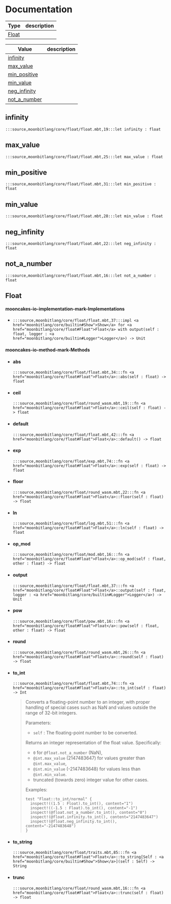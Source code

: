 # Documentation
|Type|description|
|---|---|
|[Float](#Float)||

|Value|description|
|---|---|
|[infinity](#infinity)||
|[max\_value](#max_value)||
|[min\_positive](#min_positive)||
|[min\_value](#min_value)||
|[neg\_infinity](#neg_infinity)||
|[not\_a\_number](#not_a_number)||

## infinity

```moonbit
:::source,moonbitlang/core/float/float.mbt,19:::let infinity : float
```


## max\_value

```moonbit
:::source,moonbitlang/core/float/float.mbt,25:::let max_value : float
```


## min\_positive

```moonbit
:::source,moonbitlang/core/float/float.mbt,31:::let min_positive : float
```


## min\_value

```moonbit
:::source,moonbitlang/core/float/float.mbt,28:::let min_value : float
```


## neg\_infinity

```moonbit
:::source,moonbitlang/core/float/float.mbt,22:::let neg_infinity : float
```


## not\_a\_number

```moonbit
:::source,moonbitlang/core/float/float.mbt,16:::let not_a_number : float
```


## Float


#### mooncakes-io-implementation-mark-Implementations
- ```moonbit
  :::source,moonbitlang/core/float/float.mbt,37:::impl <a href="moonbitlang/core/builtin#Show">Show</a> for <a href="moonbitlang/core/float#Float">Float</a> with output(self : float, logger : <a href="moonbitlang/core/builtin#Logger">Logger</a>) -> Unit
  ```
  > 

#### mooncakes-io-method-mark-Methods
- #### abs
  ```moonbit
  :::source,moonbitlang/core/float/float.mbt,34:::fn <a href="moonbitlang/core/float#Float">Float</a>::abs(self : float) -> float
  ```
  > 
- #### ceil
  ```moonbit
  :::source,moonbitlang/core/float/round_wasm.mbt,19:::fn <a href="moonbitlang/core/float#Float">Float</a>::ceil(self : float) -> float
  ```
  > 
- #### default
  ```moonbit
  :::source,moonbitlang/core/float/float.mbt,42:::fn <a href="moonbitlang/core/float#Float">Float</a>::default() -> float
  ```
  > 
- #### exp
  ```moonbit
  :::source,moonbitlang/core/float/exp.mbt,74:::fn <a href="moonbitlang/core/float#Float">Float</a>::exp(self : float) -> float
  ```
  > 
- #### floor
  ```moonbit
  :::source,moonbitlang/core/float/round_wasm.mbt,22:::fn <a href="moonbitlang/core/float#Float">Float</a>::floor(self : float) -> float
  ```
  > 
- #### ln
  ```moonbit
  :::source,moonbitlang/core/float/log.mbt,51:::fn <a href="moonbitlang/core/float#Float">Float</a>::ln(self : float) -> float
  ```
  > 
- #### op\_mod
  ```moonbit
  :::source,moonbitlang/core/float/mod.mbt,16:::fn <a href="moonbitlang/core/float#Float">Float</a>::op_mod(self : float, other : float) -> float
  ```
  > 
- #### output
  ```moonbit
  :::source,moonbitlang/core/float/float.mbt,37:::fn <a href="moonbitlang/core/float#Float">Float</a>::output(self : float, logger : <a href="moonbitlang/core/builtin#Logger">Logger</a>) -> Unit
  ```
  > 
- #### pow
  ```moonbit
  :::source,moonbitlang/core/float/pow.mbt,16:::fn <a href="moonbitlang/core/float#Float">Float</a>::pow(self : float, other : float) -> float
  ```
  > 
- #### round
  ```moonbit
  :::source,moonbitlang/core/float/round_wasm.mbt,26:::fn <a href="moonbitlang/core/float#Float">Float</a>::round(self : float) -> float
  ```
  > 
- #### to\_int
  ```moonbit
  :::source,moonbitlang/core/float/float.mbt,74:::fn <a href="moonbitlang/core/float#Float">Float</a>::to_int(self : float) -> Int
  ```
  > 
  >  Converts a floating-point number to an integer, with proper handling of
  > special cases such as NaN and values outside the range of 32-bit integers.
  > 
  >  Parameters:
  > 
  >  * `self` : The floating-point number to be converted.
  > 
  >  Returns an integer representation of the float value. Specifically:
  >  * `0` for `@float.not_a_number` (NaN),
  >  * `@int.max_value` (2147483647) for values greater than `@int.max_value`,
  >  * `@int.min_value` (-2147483648) for values less than `@int.min_value`.
  >  * truncated (towards zero) integer value for other cases.
  > 
  >  Examples:
  > 
  >  ```moonbit
  >  test "Float::to_int/normal" {
  >    inspect!((1.5 : Float).to_int(), content="1")
  >    inspect!((-1.5 : Float).to_int(), content="-1")
  >    inspect!(@float.not_a_number.to_int(), content="0")
  >    inspect!(@float.infinity.to_int(), content="2147483647")
  >    inspect!(@float.neg_infinity.to_int(), content="-2147483648")
  >  }
  >  ```
- #### to\_string
  ```moonbit
  :::source,moonbitlang/core/float/traits.mbt,85:::fn <a href="moonbitlang/core/float#Float">Float</a>::to_string[Self : <a href="moonbitlang/core/builtin#Show">Show</a>](self : Self) -> String
  ```
  > 
- #### trunc
  ```moonbit
  :::source,moonbitlang/core/float/round_wasm.mbt,16:::fn <a href="moonbitlang/core/float#Float">Float</a>::trunc(self : float) -> float
  ```
  > 
